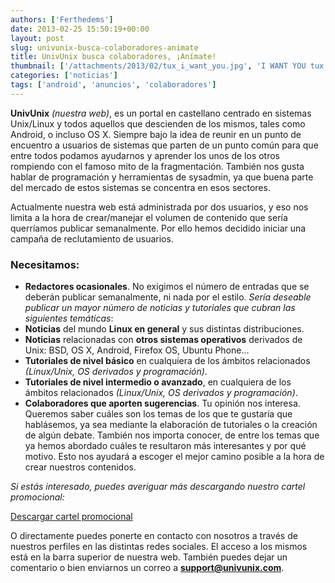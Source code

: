 ```yaml
---
authors: ['Ferthedems']
date: 2013-02-25 15:50:19+00:00
layout: post
slug: univunix-busca-colaboradores-animate
title: UnivUnix busca colaboradores, ¡Anímate!
thumbnail: ['/attachments/2013/02/tux_i_want_you.jpg', 'I WANT YOU tux']
categories: ['noticias']
tags: ['android', 'anuncios', 'colaboradores']
---
```


**UnivUnix** _(nuestra web)_, es un portal en castellano centrado en sistemas Unix/Linux y todos aquellos que descienden de los mismos, tales como Android, o incluso OS X. Siempre bajo la idea de reunir en un punto de encuentro a usuarios de sistemas que parten de un punto común para que entre todos podamos ayudarnos y aprender los unos de los otros rompiendo con el famoso mito de la fragmentación. También nos gusta hablar de programación y herramientas de sysadmin, ya que buena parte del mercado de estos sistemas se concentra en esos sectores.

Actualmente nuestra web está administrada por dos usuarios, y eso nos limita a la hora de crear/manejar el volumen de contenido que sería querríamos publicar semanalmente. Por ello hemos decidido iniciar una campaña de reclutamiento de usuarios.

### Necesitamos:
	
  * **Redactores ocasionales**. No exigimos el número de entradas que se deberán publicar semanalmente, ni nada por el estilo. _Sería deseable publicar un mayor número de noticias y tutoriales que cubran las siguientes temáticas_:
  * **Noticias** del mundo **Linux en general** y sus distintas distribuciones.
  * **Noticias** relacionadas con **otros sistemas operativos** derivados de Unix: BSD, OS X, Android, Firefox OS, Ubuntu Phone...
  * **Tutoriales de nivel básico** en cualquiera de los ámbitos relacionados _(Linux/Unix, OS derivados y programación)_.
  * **Tutoriales de nivel intermedio o avanzado**, en cualquiera de los ámbitos relacionados _(Linux/Unix, OS derivados y programación)_.
  * **Colaboradores que aporten sugerencias**. Tu opinión nos interesa. Queremos saber cuáles son los temas de los que te gustaría que hablásemos, ya sea mediante la elaboración de tutoriales o la creación de algún debate. También nos importa conocer, de entre los temas que ya hemos abordado cuáles te resultaron más interesantes y por qué motivo. Esto nos ayudará a escoger el mejor camino posible a la hora de crear nuestros contenidos.

_Si estás interesado, puedes averiguar más descargando nuestro cartel promocional:_

<a class="btn btn-primary" href="https://mega.co.nz/#!EIY0XB4b!UMTV5iw6s1hLatsR7LoAU2JH5OM7zcDGF--mK4gs730">
Descargar cartel promocional
</a>

O directamente puedes ponerte en contacto con nosotros a través de nuestros perfiles en las distintas redes sociales. El acceso a los mismos está en la barra superior de nuestra web. También puedes dejar un comentario o bien enviarnos un correo a **support@univunix.com**.



